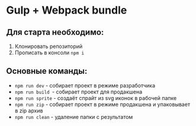 # Gulp + Webpack bundle

## Для старта необходимо:
1. Клонировать репозиторий
2. Прописать в консоли `npm i`

## Основные команды:
* `npm run dev` - собирает проект в режиме разработчика
* `npm run build `- собирает проект для продакшена
* `npm run sprite` - создаёт спрайт из svg иконок в рабочей папке
* `npm run zip` - собирает проект в режиме продакшена и упаковывает в zip архив
* `npm run clean` - удаление папки с результатом